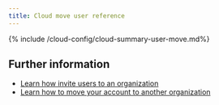 ```yaml
---
title: Cloud move user reference
---
```


{% include /cloud-config/cloud-summary-user-move.md%}

## Further information

* [Learn how invite users to an organization](/cloud/cloud-config/cloud-user-invite)
* [Learn how to move your account to another organization](/cloud/my-account/cloud-user-move)
